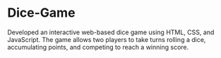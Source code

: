 # Dice-Game
Developed an interactive web-based dice game using HTML, CSS, and JavaScript. The game allows two players to take turns rolling a dice, accumulating points, and competing to reach a winning score.
